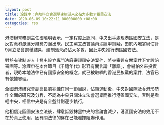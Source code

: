 ```yaml
---
layout: post
title: 涂謹申：內地料立會選舉建制派未必佔大多數才推國安法
date: 2020-06-09 10:22:11.000000000 +08:00
categories: rss
---
```


港澳辦常務副主任張曉明表示，一定程度上認同，中央出手處理港區國安立法，是反對派和激進分離勢力逼出來。民主黨立法會議員涂謹申質疑，由於內地當局估計9月立法會選舉結果，建制派未必佔大多數，因此中央推行港區國安法。

對於有建制派人士提出設立專門法庭審理國安法案件，將來審理有關案件不宜設陪審團等。涂謹申在本台節目《千禧年代》形容有關言論「離譜」，會嚇怕外來投資者，現時本地法律已有國家安全的概念，就已被取締的香港民族黨的案件，法官已有依據審理。

全國港澳研究會副會長劉兆佳在同一節目說，佔領運動後，中央對國際及香港形勢作全面的研究及分析，不認為中央只關注立法會選舉而推行港區國安法，否則是看輕中央，相信中央是有全盤計劃逐步執行。

他相信港區國安法立法後，肆意詆毀抹黑中央的言論會減少，港區國安法的效用不在於真正使用，因有關法律的存在已能發揮阻嚇作用。
